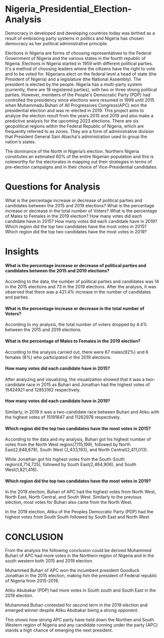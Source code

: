# Nigeria_Presidential_Election-Analysis

Democracy in developed and developing countries today was birthed as a result of embracing party systems in politics and Nigeria has chosen democracy as her political administrative principle.


Elections in Nigeria are forms of choosing representatives to the Federal Government of Nigeria and the various states in the fourth republic of Nigeria. Elections in Nigeria started in 1959 with different political parties. It's a method of choosing leaders where the citizens have the right to vote and to be voted for.
Nigerians elect on the federal level a head of state (the President of Nigeria) and a legislature (the National Assembly). The president is elected by the people. Nigeria has a multi-party system (currently, there are 18 registered parties), with two or three strong political parties. However, members of the People's Democratic Party (PDP) had controlled the presidency since elections were resumed in 1999 until 2015 when Muhammadu Buhari of All Progressives Congress(APC) won the presidential election and was re-elected in 2019.
This project aims to analyze the election result from the years 2015 and 2019 and also make a predictive analysis for the upcoming 2023 elections.
There are six geopolitical regions within the Federal Republic of Nigeria, which are frequently referred to as zones. They are a form of administrative division that President General Sani Abacha's administration used to group the nation's states.

The dominance of the North in Nigeria’s election. Northern Nigeria constitutes an estimated 60% of the entire Nigerian population and this is noteworthy for the electorates in mapping out their strategies in terms of pre-election campaigns and in their choice of Vice-Presidential candidates.
# Questions for Analysis
 What is the percentage increase or decrease of political parties and candidates between the 2015 and 2019 elections?
 What is the percentage increase or decrease in the total number of Voters?
What is the percentage of Males to Females in the 2019 election?
How many votes did each candidate have in 2015?
How many votes did each candidate have in 2019?
Which region did the top two candidates have the most votes in 2015?
Which region did the top two candidates have the most votes in 2019?
 
# Insights
#### What is the percentage increase or decrease of political parties and candidates between the 2015 and 2019 elections?
According to the data, the number of political parties and candidates was 14 in the 2015 elections and 73 in the 2019 elections. After the analysis, it was observed that there was a 421.4% increase in the number of candidates and parties. 
#### What is the percentage increase or decrease in the total number of Voters?
According to my analysis, the total number of voters dropped by 4.4% between the 2015 and 2019 elections.
#### What is the percentage of Males to Females in the 2019 election?
According to the analysis carried out, there were 67 males(92%) and 6 females (8%) who participated in the 2019 elections.

 
 
 
 
 
#### How many votes did each candidate have in 2015?
After analyzing and visualizing, the visualization showed that it was a two-candidate race in 2015 as Buhari and Jonathan had the highest votes of 15424921 and 12853162 respectively. 

#### How many votes did each candidate have in 2019?
Similarly, in 2019 it was a two-candidate race between Buhari and Atiku with the highest votes of 15191847 and 11262978 respectively.

 
 
#### Which region did the top two candidates have the most votes in 2015?
According to the data and my analysis, Buhari got his highest number of votes from the North West region(7,115,199), followed by North East(2,848,678), South West (2,433,193), and North Central(2,411,013).

While Jonathan got his highest votes from the South-South region(4,714,725), followed by South East(2,464,906), and South West(1,821,416).

#### Which region did the top two candidates have the most votes in 2019?
In the 2019 election, Buhari of APC had the highest votes from North West, North East, North Central, and South West. Similarly to the previous election, most votes for Buhari also came from the North West.

In the 2019 election, Atiku of the Peoples Democratic Party (PDP) had the highest votes from South South followed by South East and North West.

 
# CONCLUSION
From the analysis the following conclusion could be derived
Muhammed Buhari of APC had more votes in the Northern region of Nigeria and in the south western both 2015 and 2019 election.
 
Muhammed Buhari of APC won the incumbent president Goodluck Jonathan in the 2015 election, making him the president of Federal republic of Nigeria from 2015-2019.
 
Atiku Abubakar (PDP) had more votes in South south and South East in the 2019 election.
 
Muhammed Buhari contested for second term in the  2019 election and emerged winner despite Atiku Abubakar being a strong opponent.
 
This shows how strong APC party have held down the Northen and South Western region of Nigeria and any candidate running under the party (APC) stands a high chance of emerging the next president.
 
